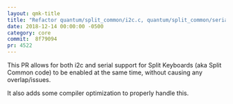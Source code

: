 ```yaml
---
layout: qmk-title
title: "Refactor quantum/split_common/i2c.c, quantum/split_common/serial.c"
date: 2018-12-14 00:00:00 -0500
category: core
commit:  8f79094
pr: 4522
---
```


This PR allows for both i2c and serial support for Split Keyboards (aka Split Common code) to be enabled at the same time, without causing any overlap/issues.  

It also adds some compiler optimization to properly handle this. 